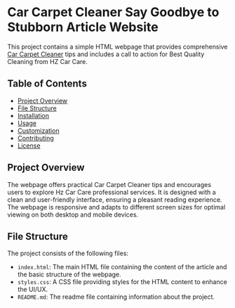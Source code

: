 # Car Carpet Cleaner Say Goodbye to Stubborn Article Website

This project contains a simple HTML webpage that provides comprehensive <a href=https://www.hzcarcare.co.uk/>Car Carpet Cleaner</a> tips and includes a call to action for Best Quality Cleaning from HZ Car Care.

## Table of Contents

- [Project Overview](#project-overview)
- [File Structure](#file-structure)
- [Installation](#installation)
- [Usage](#usage)
- [Customization](#customization)
- [Contributing](#contributing)
- [License](#license)

## Project Overview

The webpage offers practical Car Carpet Cleaner tips and encourages users to explore Hz Car Care professional services. It is designed with a clean and user-friendly interface, ensuring a pleasant reading experience. The webpage is responsive and adapts to different screen sizes for optimal viewing on both desktop and mobile devices.

## File Structure

The project consists of the following files:


- `index.html`: The main HTML file containing the content of the article and the basic structure of the webpage.
- `styles.css`: A CSS file providing styles for the HTML content to enhance the UI/UX.
- `README.md`: The readme file containing information about the project.

